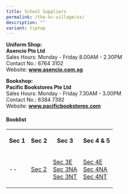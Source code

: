 ```yaml
---
title: School Suppliers
permalink: /the-kc-village/ss/
description: ""
variant: tiptap
---
```

<p><strong>Uniform Shop:</strong>
<br><strong>Asencio Pte Ltd</strong>
<br>Sales Hours: Monday - Friday 8.00AM - 2.30PM
<br>Contact No.: 6764 3102
<br>Website:&nbsp;<strong><a href="http://www.asencio.com.sg/" rel="noopener noreferrer nofollow" target="_blank">www.asencio.com.sg</a></strong>
</p>
<p><strong>Bookshop:</strong>
<br><strong>Pacific Bookstores Pte Ltd</strong>
<br>Sales Hours: Monday - Friday 7.30AM - 3.00PM
<br>Contact No.: 6384 7392
<br>Website:&nbsp;<strong><a href="http://www.pacificbookstores.com/" rel="noopener noreferrer nofollow" target="_blank">www.pacificbookstores.com</a></strong>
<br>
</p>
<h4>Booklist</h4>
<table style="minWidth: 100px">
<colgroup>
<col>
<col>
<col>
<col>
</colgroup>
<tbody>
<tr>
<th rowspan="1" colspan="1">
<p>Sec 1</p>
</th>
<th rowspan="1" colspan="1">
<p>Sec 2</p>
</th>
<th rowspan="1" colspan="1">
<p>Sec 3</p>
</th>
<th rowspan="1" colspan="1">
<p>Sec 4 &amp; 5</p>
</th>
</tr>
<tr>
<td rowspan="1" colspan="1">
<p>--</p>
</td>
<td rowspan="1" colspan="1">
<p><a href="/files/KC Village/S2_BOOKLIST.pdf" rel="noopener nofollow" target="_blank">Sec 2</a>
</p>
</td>
<td rowspan="1" colspan="1">
<p><a href="/files/KC Village/S3_EXP_BOOKLIST.pdf" rel="noopener nofollow" target="_blank">Sec 3E</a>
<br><a href="/files/KC Village/S3_NA__BOOKLIST.pdf" rel="noopener nofollow" target="_blank">Sec 3NA</a>
<br><a href="/files/KC Village/S3_NT__BOOKLIST.pdf" rel="noopener nofollow" target="_blank">Sec 3NT</a>
</p>
</td>
<td rowspan="1" colspan="1">
<p><a href="/files/KC Village/S4_EXP_BOOKLIST.pdf" rel="noopener nofollow" target="_blank">Sec 4E</a>
<br><a href="/files/KC Village/S4_NA_BOOKLIST.pdf" rel="noopener nofollow" target="_blank">Sec 4NA</a>
<br><a href="/files/KC Village/S4_NT_BOOKLIST.pdf" rel="noopener nofollow" target="_blank">Sec 4NT</a>
</p>
</td>
</tr>
</tbody>
</table>
<p></p>